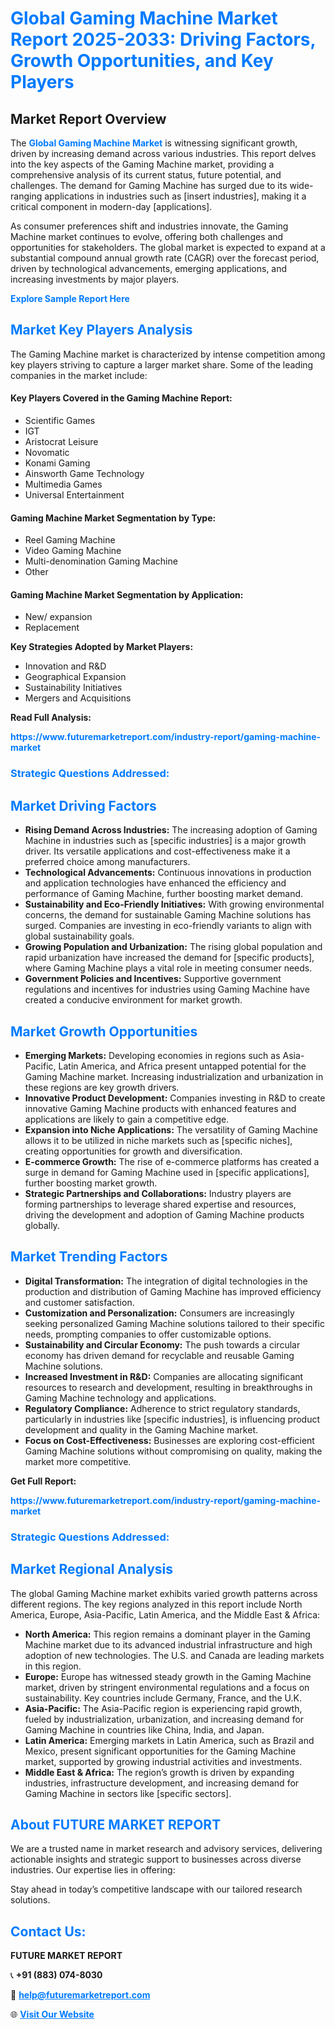 <h1 style="color: #007BFF;">Global Gaming Machine Market Report 2025-2033: Driving Factors, Growth Opportunities, and Key Players</h1>

<section id="overview">
<h2>Market Report Overview</h2>
<p>The <a href="https://www.futuremarketreport.com/industry-report/gaming-machine-market" style="color: #007BFF; text-decoration: none;"><strong>Global Gaming Machine Market</strong></a> is witnessing significant growth, driven by increasing demand across various industries. This report delves into the key aspects of the Gaming Machine market, providing a comprehensive analysis of its current status, future potential, and challenges. The demand for Gaming Machine has surged due to its wide-ranging applications in industries such as [insert industries], making it a critical component in modern-day [applications].</p>
<p>As consumer preferences shift and industries innovate, the Gaming Machine market continues to evolve, offering both challenges and opportunities for stakeholders. The global market is expected to expand at a substantial compound annual growth rate (CAGR) over the forecast period, driven by technological advancements, emerging applications, and increasing investments by major players.</p>
</section>

<section id="overview">
<p><a href="https://www.futuremarketreport.com/request-sample/reportId=84937" style="color: #007BFF; text-decoration: none;"><strong>Explore Sample Report Here</strong></a></p>
</section>

<section id="key-players">
<h2 style="color: #007BFF;">Market Key Players Analysis</h2>
<p>The Gaming Machine market is characterized by intense competition among key players striving to capture a larger market share. Some of the leading companies in the market include:</p>
<h4>Key Players Covered in the Gaming Machine Report:</h4>
<ul><li>Scientific Games</li><li>IGT</li><li>Aristocrat Leisure</li><li>Novomatic</li><li>Konami Gaming</li><li>Ainsworth Game Technology</li><li>Multimedia Games</li><li>Universal Entertainment</li></ul>
<h4>Gaming Machine Market Segmentation by Type:</h4>
<ul><li>Reel Gaming Machine</li><li>Video Gaming Machine</li><li>Multi-denomination Gaming Machine</li><li>Other</li></ul>

<h4>Gaming Machine Market Segmentation by Application:</h4>
<ul><li>New/ expansion</li><li>Replacement</li></ul>
<p><strong>Key Strategies Adopted by Market Players:</strong></p>
<ul>
<li>Innovation and R&D</li>
<li>Geographical Expansion</li>
<li>Sustainability Initiatives</li>
<li>Mergers and Acquisitions</li>
</ul>
</section>

<section>
<p><strong>Read Full Analysis: </strong></p><a href="https://www.futuremarketreport.com/industry-report/gaming-machine-market" style="color: #007BFF; text-decoration: none;"><strong>https://www.futuremarketreport.com/industry-report/gaming-machine-market</strong></a>
<h3 style="color: #007BFF;">Strategic Questions Addressed:</h3>
</section>

<section id="driving-factors">
<h2 style="color: #007BFF;">Market Driving Factors</h2>
<ul>
<li><strong>Rising Demand Across Industries:</strong> The increasing adoption of Gaming Machine in industries such as [specific industries] is a major growth driver. Its versatile applications and cost-effectiveness make it a preferred choice among manufacturers.</li>
<li><strong>Technological Advancements:</strong> Continuous innovations in production and application technologies have enhanced the efficiency and performance of Gaming Machine, further boosting market demand.</li>
<li><strong>Sustainability and Eco-Friendly Initiatives:</strong> With growing environmental concerns, the demand for sustainable Gaming Machine solutions has surged. Companies are investing in eco-friendly variants to align with global sustainability goals.</li>
<li><strong>Growing Population and Urbanization:</strong> The rising global population and rapid urbanization have increased the demand for [specific products], where Gaming Machine plays a vital role in meeting consumer needs.</li>
<li><strong>Government Policies and Incentives:</strong> Supportive government regulations and incentives for industries using Gaming Machine have created a conducive environment for market growth.</li>
</ul>
</section>

<section id="growth-opportunities">
<h2 style="color: #007BFF;">Market Growth Opportunities</h2>
<ul>
<li><strong>Emerging Markets:</strong> Developing economies in regions such as Asia-Pacific, Latin America, and Africa present untapped potential for the Gaming Machine market. Increasing industrialization and urbanization in these regions are key growth drivers.</li>
<li><strong>Innovative Product Development:</strong> Companies investing in R&D to create innovative Gaming Machine products with enhanced features and applications are likely to gain a competitive edge.</li>
<li><strong>Expansion into Niche Applications:</strong> The versatility of Gaming Machine allows it to be utilized in niche markets such as [specific niches], creating opportunities for growth and diversification.</li>
<li><strong>E-commerce Growth:</strong> The rise of e-commerce platforms has created a surge in demand for Gaming Machine used in [specific applications], further boosting market growth.</li>
<li><strong>Strategic Partnerships and Collaborations:</strong> Industry players are forming partnerships to leverage shared expertise and resources, driving the development and adoption of Gaming Machine products globally.</li>
</ul>
</section>

<section id="trending-factors">
<h2 style="color: #007BFF;">Market Trending Factors</h2>
<ul>
<li><strong>Digital Transformation:</strong> The integration of digital technologies in the production and distribution of Gaming Machine has improved efficiency and customer satisfaction.</li>
<li><strong>Customization and Personalization:</strong> Consumers are increasingly seeking personalized Gaming Machine solutions tailored to their specific needs, prompting companies to offer customizable options.</li>
<li><strong>Sustainability and Circular Economy:</strong> The push towards a circular economy has driven demand for recyclable and reusable Gaming Machine solutions.</li>
<li><strong>Increased Investment in R&D:</strong> Companies are allocating significant resources to research and development, resulting in breakthroughs in Gaming Machine technology and applications.</li>
<li><strong>Regulatory Compliance:</strong> Adherence to strict regulatory standards, particularly in industries like [specific industries], is influencing product development and quality in the Gaming Machine market.</li>
<li><strong>Focus on Cost-Effectiveness:</strong> Businesses are exploring cost-efficient Gaming Machine solutions without compromising on quality, making the market more competitive.</li>
</ul>
</section>

<section>
<p><strong>Get Full Report: </strong></p><a href="https://www.futuremarketreport.com/industry-report/gaming-machine-market" style="color: #007BFF; text-decoration: none;"><strong>https://www.futuremarketreport.com/industry-report/gaming-machine-market</strong></a>
<h3 style="color: #007BFF;">Strategic Questions Addressed:</h3>
</section>


<section id="regional-analysis">
<h2 style="color: #007BFF;">Market Regional Analysis</h2>
<p>The global Gaming Machine market exhibits varied growth patterns across different regions. The key regions analyzed in this report include North America, Europe, Asia-Pacific, Latin America, and the Middle East & Africa:</p>
<ul>
<li><strong>North America:</strong> This region remains a dominant player in the Gaming Machine market due to its advanced industrial infrastructure and high adoption of new technologies. The U.S. and Canada are leading markets in this region.</li>
<li><strong>Europe:</strong> Europe has witnessed steady growth in the Gaming Machine market, driven by stringent environmental regulations and a focus on sustainability. Key countries include Germany, France, and the U.K.</li>
<li><strong>Asia-Pacific:</strong> The Asia-Pacific region is experiencing rapid growth, fueled by industrialization, urbanization, and increasing demand for Gaming Machine in countries like China, India, and Japan.</li>
<li><strong>Latin America:</strong> Emerging markets in Latin America, such as Brazil and Mexico, present significant opportunities for the Gaming Machine market, supported by growing industrial activities and investments.</li>
<li><strong>Middle East & Africa:</strong> The region’s growth is driven by expanding industries, infrastructure development, and increasing demand for Gaming Machine in sectors like [specific sectors].</li>
</ul>
</section>

<footer>
<h2 style="color: #007BFF;">About FUTURE MARKET REPORT</h2>
<p>We are a trusted name in market research and advisory services, delivering actionable insights and strategic support to businesses across diverse industries. Our expertise lies in offering:</p>

<p>Stay ahead in today’s competitive landscape with our tailored research solutions.</p>

<h2 style="color: #007BFF;">Contact Us:</h2>
<p><strong>FUTURE MARKET REPORT</strong></p>
<p>📞 <strong>+91 (883) 074-8030</strong></p>
<p>📧 <strong><a href="mailto:help@futuremarketreport.com" style="color: #007BFF;">help@futuremarketreport.com</a></strong></p>
<p>🌐 <strong><a href="https://www.futuremarketreport.com/" style="color: #007BFF;">Visit Our Website</a></strong></p>
</footer>